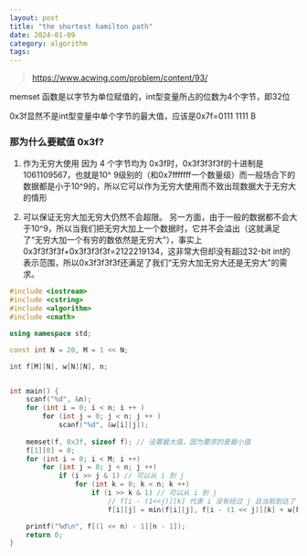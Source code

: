 ```yaml
---
layout: post
title: "the shortest hamilton path"
date: 2024-01-09
category: algorithm
tags: 
---
```


> https://www.acwing.com/problem/content/93/

memset 函数是以字节为单位赋值的，int型变量所占的位数为4个字节，即32位

0x3f显然不是int型变量中单个字节的最大值，应该是0x7f=0111 1111 B

### 那为什么要赋值 0x3f?

1. 作为无穷大使用
因为 4 个字节均为 0x3f时，0x3f3f3f3f的十进制是1061109567，也就是10^ 9级别的（和0x7fffffff一个数量级）而一般场合下的数据都是小于10^9的，所以它可以作为无穷大使用而不致出现数据大于无穷大的情形

2. 可以保证无穷大加无穷大仍然不会超限。
另一方面，由于一般的数据都不会大于10^9，所以当我们把无穷大加上一个数据时，它并不会溢出（这就满足了“无穷大加一个有穷的数依然是无穷大”），事实上0x3f3f3f3f+0x3f3f3f3f=2122219134，这非常大但却没有超过32-bit int的表示范围，所以0x3f3f3f3f还满足了我们“无穷大加无穷大还是无穷大”的需求。

```c++
#include <iostream>
#include <cstring>
#include <algorithm>
#include <cmath>

using namespace std;

const int N = 20, M = 1 << N;

int f[M][N], w[N][N], n;


int main() {
    scanf("%d", &n);
    for (int i = 0; i < n; i ++ )
        for (int j = 0; j < n; j ++ )
            scanf("%d", &w[i][j]);
    
    memset(f, 0x3f, sizeof f); // 设置最大值，因为要求的是最小值
    f[1][0] = 0;
    for (int i = 0; i < M; i ++)
        for (int j = 0; j < n; j ++)
            if (i >> j & 1) // 可以从 i 到 j
                for (int k = 0; k < n; k ++)
                    if (i >> k & 1) // 可以从 i 到 j
                        // f[i - (1<<j)][k] 代表 i 没有经过 j 且当前到达了 k 的所有的路径
                        f[i][j] = min(f[i][j], f[i - (1 << j)][k] + w[k][j]);

    printf("%d\n", f[(1 << n) - 1][n - 1]);
    return 0;
}
```